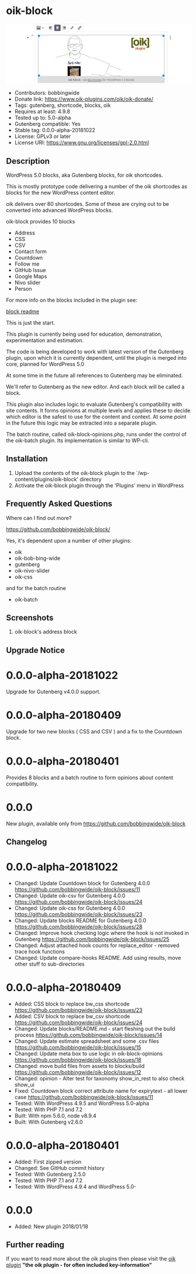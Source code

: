 # oik-block 
![banner](https://raw.githubusercontent.com/bobbingwide/oik-block/master/assets/oik-block-banner-772x250.jpg)
* Contributors: bobbingwide
* Donate link: https://www.oik-plugins.com/oik/oik-donate/
* Tags: gutenberg, shortcode, blocks, oik
* Requires at least: 4.9.8
* Tested up to: 5.0-alpha
* Gutenberg compatible: Yes
* Stable tag: 0.0.0-alpha-20181022
* License: GPLv3 or later
* License URI: https://www.gnu.org/licenses/gpl-2.0.html

## Description 
WordPress 5.0 blocks, aka Gutenberg blocks, for oik shortcodes.

This is mostly prototype code delivering a number of the oik shortcodes
as blocks for the new WordPress content editor.


oik delivers over 80 shortcodes.
Some of these are crying out to be converted into advanced WordPress blocks.

oik-block provides 10 blocks

- Address
- CSS
- CSV
- Contact form
- Countdown
- Follow me
- GitHub Issue
- Google Maps
- Nivo slider
- Person

For more info on the blocks included in the plugin see:

[block readme](https://github.com/bobbingwide/oik-block/tree/master/blocks)

This is just the start.

This plugin is currently being used for education, demonstration, experimentation and estimation.

The code is being developed to work with latest version of the Gutenberg plugin,
upon which it is currently dependent, until the plugin is merged into core, planned for WordPress 5.0

At some time in the future all references to Gutenberg may be eliminated.

We'll refer to Gutenberg as the new editor.
And each block will be called a block.


This plugin also includes logic to evaluate Gutenberg's compatibility with site contents.
It forms opinions at multiple levels and applies these to decide which editor is the safest to use for the content and context.
At some point in the future this logic may be extracted into a separate plugin.

The batch routine, called oik-block-opinions.php, runs under the control of the oik-batch plugin.
Its implementation is similar to WP-cli.



## Installation 
1. Upload the contents of the oik-block plugin to the `/wp-content/plugins/oik-block' directory
1. Activate the oik-block plugin through the 'Plugins' menu in WordPress

## Frequently Asked Questions 

Where can I find out more?

https://github.com/bobbingwide/oik-block/


Yes, it's dependent upon a number of other plugins:

- oik
- oik-bob-bing-wide
- gutenberg
- oik-nivo-slider
- oik-css

and for the batch routine

- oik-batch

## Screenshots 
1. oik-block's address block

## Upgrade Notice 
# 0.0.0-alpha-20181022 
Upgrade for Gutenberg v4.0.0 support.

# 0.0.0-alpha-20180409 
Upgrade for two new blocks ( CSS and CSV ) and a fix to the Countdown block.

# 0.0.0-alpha-20180401 
Provides 8 blocks and a batch routine to form opinions about content compatibility.

# 0.0.0 
New plugin, available only from https://github.com/bobbingwide/oik-block

## Changelog 
# 0.0.0-alpha-20181022 
* Changed: Update Countdown block for Gutenberg 4.0.0 https://github.com/bobbingwide/oik-block/issues/11
* Changed: Update oik-csv for Gutenberg 4.0.0 https://github.com/bobbingwide/oik-block/issues/24
* Changed: Update oik-css for Gutenberg 4.0.0 https://github.com/bobbingwide/oik-block/issues/23
* Changed: Update blocks README for Gutenberg 4.0.0 https://github.com/bobbingwide/oik-block/issues/28
* Changed: Improve hook checking logic where the hook is not invoked in Gutenberg https://github.com/bobbingwide/oik-block/issues/25
* Changed: Adjust attached hook counts for replace_editor - removed trace hook functions
* Changed: Update compare-hooks README. Add using results, move other stuff to sub-directories


# 0.0.0-alpha-20180409 
* Added: CSS block to replace bw_css shortcode https://github.com/bobbingwide/oik-block/issues/23
* Added: CSV block to replace bw_csv shortcode https://github.com/bobbingwide/oik-block/issues/24
* Changed: Update blocks/README.md - start fleshing out the build process https://github.com/bobbingwide/oik-block/issues/14
* Changed: Update estimate spreadsheet and some .csv files https://github.com/bobbingwide/oik-block/issues/15
* Changed: Update meta box to use logic in oik-block-opinions https://github.com/bobbingwide/oik-block/issues/18
* Changed: move build files from assets to blocks/build	https://github.com/bobbingwide/oik-block/issues/12
* Changed: opinion - Alter test for taxonomy show_in_rest to also check show_ui
* Fixed: Countdown block correct attribute name for expirytext - all lower case https://github.com/bobbingwide/oik-block/issues/11
* Tested: With WordPress 4.9.5 and WordPress 5.0-alpha
* Tested: With PHP 7.1 and 7.2
* Built: With npm 5.6.0, node v8.9.4
* Built: With Gutenberg v2.6.0

# 0.0.0-alpha-20180401 
* Added: First zipped version
* Changed: See GitHub commit history
* Tested: With Gutenberg 2.5.0
* Tested: With PHP 7.1 and 7.2
* Tested: With WordPress 4.9.4 and WordPress 5.0-

# 0.0.0 
* Added: New plugin	2018/01/18

## Further reading 
If you want to read more about the oik plugins then please visit the
[oik plugin](https://www.oik-plugins.com/oik)
**"the oik plugin - for often included key-information"**

